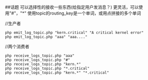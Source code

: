 ##话题
可以选择性的接收一些东西(给指定用户发消息？)
更灵活，可以使用"#"，"*"
使用topic的routing_key是一个单词，或用点拼接的多个单词

//生产者
```text
php emit_log_topic.php "kern.critical" "A critical kernel error"
php emit_log_topic.php "aaa" "aaa...."
```
//两个消费者
```text
php receive_logs_topic.php "aaa"
php receive_logs_topic.php "#"
php receive_logs_topic.php "kern.*"
php receive_logs_topic.php "*.critical"
php receive_logs_topic.php "kern.*" "*.critical"
```


